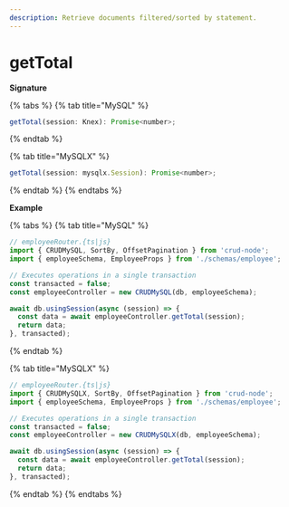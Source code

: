 ```yaml
---
description: Retrieve documents filtered/sorted by statement.
---
```


# getTotal

**Signature**

{% tabs %}
{% tab title="MySQL" %}
```javascript
getTotal(session: Knex): Promise<number>;
```
{% endtab %}

{% tab title="MySQLX" %}
```javascript
getTotal(session: mysqlx.Session): Promise<number>;
```
{% endtab %}
{% endtabs %}

**Example**

{% tabs %}
{% tab title="MySQL" %}
```javascript
// employeeRouter.{ts|js}
import { CRUDMySQL, SortBy, OffsetPagination } from 'crud-node';
import { employeeSchema, EmployeeProps } from './schemas/employee';

// Executes operations in a single transaction
const transacted = false;
const employeeController = new CRUDMySQL(db, employeeSchema);

await db.usingSession(async (session) => {
  const data = await employeeController.getTotal(session);
  return data;
}, transacted);
```
{% endtab %}

{% tab title="MySQLX" %}
```javascript
// employeeRouter.{ts|js}
import { CRUDMySQLX, SortBy, OffsetPagination } from 'crud-node';
import { employeeSchema, EmployeeProps } from './schemas/employee';

// Executes operations in a single transaction
const transacted = false;
const employeeController = new CRUDMySQLX(db, employeeSchema);

await db.usingSession(async (session) => {
  const data = await employeeController.getTotal(session);
  return data;
}, transacted);
```


{% endtab %}
{% endtabs %}

